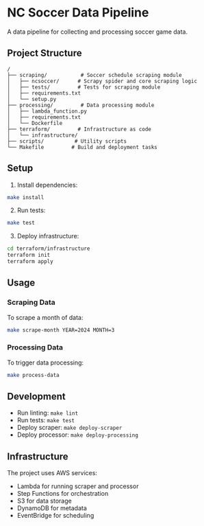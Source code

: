 # NC Soccer Data Pipeline

A data pipeline for collecting and processing soccer game data.

## Project Structure

```
/
├── scraping/           # Soccer schedule scraping module
│   ├── ncsoccer/      # Scrapy spider and core scraping logic
│   ├── tests/         # Tests for scraping module
│   ├── requirements.txt
│   └── setup.py
├── processing/         # Data processing module
│   ├── lambda_function.py
│   ├── requirements.txt
│   └── Dockerfile
├── terraform/         # Infrastructure as code
│   └── infrastructure/
├── scripts/          # Utility scripts
└── Makefile         # Build and deployment tasks
```

## Setup

1. Install dependencies:
```bash
make install
```

2. Run tests:
```bash
make test
```

3. Deploy infrastructure:
```bash
cd terraform/infrastructure
terraform init
terraform apply
```

## Usage

### Scraping Data

To scrape a month of data:
```bash
make scrape-month YEAR=2024 MONTH=3
```

### Processing Data

To trigger data processing:
```bash
make process-data
```

## Development

- Run linting: `make lint`
- Run tests: `make test`
- Deploy scraper: `make deploy-scraper`
- Deploy processor: `make deploy-processing`

## Infrastructure

The project uses AWS services:
- Lambda for running scraper and processor
- Step Functions for orchestration
- S3 for data storage
- DynamoDB for metadata
- EventBridge for scheduling